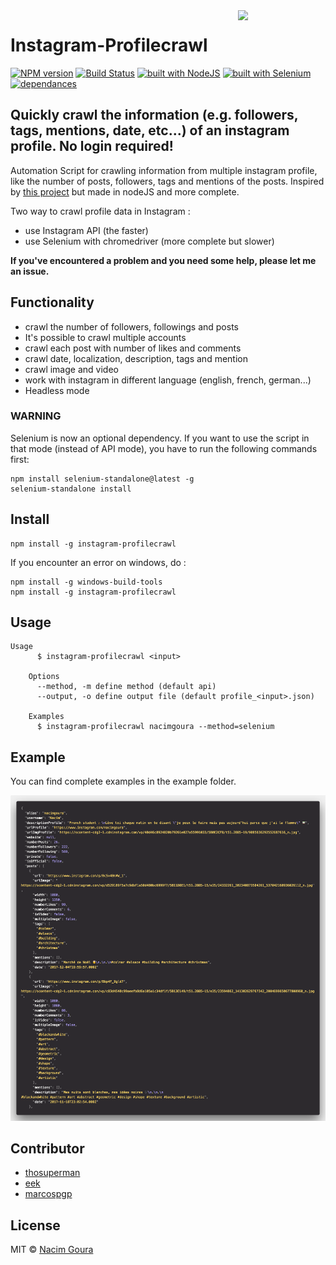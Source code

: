 <img src="http://diylogodesigns.com/blog/wp-content/uploads/2016/05/instagram-Logo-PNG-Transparent-Background-download.png" width="140" align="right">

# Instagram-Profilecrawl

[![NPM version](https://img.shields.io/npm/v/instagram-profilecrawl.svg)](https://www.npmjs.com/package/instagram-profilecrawl)
[![Build Status](https://travis-ci.org/nacimgoura/instagram-profilecrawl.svg?branch=master)](https://travis-ci.org/nacimgoura/instagram-profilecrawl)
[![built with NodeJS](https://img.shields.io/badge/Built%20with-nodejs-green.svg)](https://www.nodejs.org/)
[![built with Selenium](https://img.shields.io/badge/built%20with-Selenium-red.svg)](https://github.com/SeleniumHQ/selenium)
[![dependances](https://david-dm.org/nacimgoura/instagram-profilecrawl.svg)](https://david-dm.org/nacimgoura/instagram-profilecrawl)

## Quickly crawl the information (e.g. followers, tags, mentions, date, etc...) of an instagram profile. No login required!

Automation Script for crawling information from multiple instagram profile,
like the number of posts, followers, tags and mentions of the posts.
Inspired by [this project](https://github.com/timgrossmann/instagram-profilecrawl) but made in nodeJS and more complete.

Two way to crawl profile data in Instagram :

* use Instagram API (the faster)
* use Selenium with chromedriver (more complete but slower)

**If you've encountered a problem and you need some help,
please let me an issue.**

## Functionality

* crawl the number of followers, followings and posts
* It's possible to crawl multiple accounts
* crawl each post with number of likes and comments
* crawl date, localization, description, tags and mention
* crawl image and video
* work with instagram in different language (english, french, german...)
* Headless mode

### WARNING

Selenium is now an optional dependency. If you want to use the script in that mode (instead of API mode), you have to run the following commands first:

```text
npm install selenium-standalone@latest -g
selenium-standalone install
```

## Install

```
npm install -g instagram-profilecrawl
```

If you encounter an error on windows, do :

```
npm install -g windows-build-tools
npm install -g instagram-profilecrawl
```

## Usage

```
Usage
	  $ instagram-profilecrawl <input>

	Options
	  --method, -m define method (default api)
	  --output, -o define output file (default profile_<input>.json)

	Examples
	  $ instagram-profilecrawl nacimgoura --method=selenium
```

## Example

You can find complete examples in the example folder.

<img src="img/example.png">

## Contributor

* [thosuperman](https://github.com/thosuperman)
* [eek](https://github.com/eek)
* [marcospgp](https://github.com/marcospgp)

## License

MIT © [Nacim Goura](http://nacimgoura.fr)
